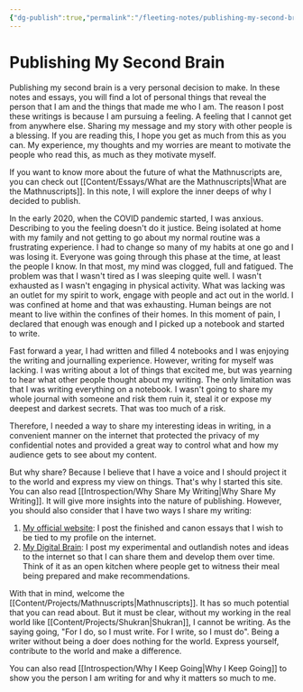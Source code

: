 ```yaml
---
{"dg-publish":true,"permalink":"/fleeting-notes/publishing-my-second-brain/","noteIcon":"2"}
---
```


# Publishing My Second Brain

Publishing my second brain is a very personal decision to make. In these notes and essays, you will find a lot of personal things that reveal the person that I am and the things that made me who I am. The reason I post these writings is because I am pursuing a feeling. A feeling that I cannot get from anywhere else. Sharing my message and my story with other people is a blessing. If you are reading this, I hope you get as much from this as you can. My experience, my thoughts and my worries are meant to motivate the people who read this, as much as they motivate myself.

If you want to know more about the future of what the Mathnuscripts are, you can check out [[Content/Essays/What are the Mathnuscripts\|What are the Mathnuscripts]]. In this note, I will explore the inner deeps of why I decided to publish. 

In the early 2020, when the COVID pandemic started, I was anxious. Describing to you the feeling doesn't do it justice. Being isolated at home with my family and not getting to go about my normal routine was a frustrating experience. I had to change so many of my habits at one go and I was losing it. Everyone was going through this phase at the time, at least the people I know. In that most, my mind was clogged, full and fatigued. The problem was that I wasn't tired as I was sleeping quite well. I wasn't exhausted as I wasn't engaging in physical activity. What was lacking was an outlet for my spirit to work, engage with people and act out in the world. I was confined at home and that was exhausting. Human beings are not meant to live within the confines of their homes. In this moment of pain, I declared that enough was enough and I picked up a notebook and started to write.

Fast forward a year, I had written and filled 4 notebooks and I was enjoying the writing and journalling experience. However, writing for myself was lacking. I was writing about a lot of things that excited me, but was yearning to hear what other people thought about my writing. The only limitation was that I was writing everything on a notebook. I wasn't going to share my whole journal with someone and risk them ruin it, steal it or expose my deepest and darkest secrets. That was too much of a risk. 

Therefore, I needed a way to share my interesting ideas in writing, in a convenient manner on the internet that protected the privacy of my confidential notes and provided a great way to control what and how my audience gets to see about my content. 

But why share? Because I believe that I have a voice and I should project it to the world and express my view on things. That's why I started this site. You can also read [[Introspection/Why Share My Writing\|Why Share My Writing]]. It will give more insights into the nature of publishing. However, you should also consider that I have two ways I share my writing:

1. [My official website](https://mwaweru.com): I post the finished and canon essays that I wish to be tied to my profile on the internet. 
2. [My Digital Brain](https://mathnuscripts.com): I post my experimental and outlandish notes and ideas to the internet so that I can share them and develop them over time. Think of it as an open kitchen where people get to witness their meal being prepared and make recommendations.

With that in mind, welcome the [[Content/Projects/Mathnuscripts\|Mathnuscripts]]. It has so much potential that you can read about. But it must be clear, without my working in the real world like [[Content/Projects/Shukran\|Shukran]], I cannot be writing. As the saying going, "For I do, so I must write. For I write, so I must do". Being a writer without being a doer does nothing for the world. Express yourself, contribute to the world and make a difference.

You can also read [[Introspection/Why I Keep Going\|Why I Keep Going]] to show you the person I am writing for and why it matters so much to me.